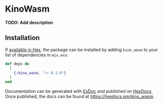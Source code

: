 # KinoWasm

**TODO: Add description**

## Installation

If [available in Hex](https://hex.pm/docs/publish), the package can be installed
by adding `kino_wasm` to your list of dependencies in `mix.exs`:

```elixir
def deps do
  [
    {:kino_wasm, "~> 0.1.0"}
  ]
end
```

Documentation can be generated with [ExDoc](https://github.com/elixir-lang/ex_doc)
and published on [HexDocs](https://hexdocs.pm). Once published, the docs can
be found at <https://hexdocs.pm/kino_wasm>.

